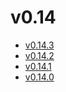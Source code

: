 # v0.14

* [v0.14.3](v0.14.3.ja.md)
* [v0.14.2](v0.14.2.ja.md)
* [v0.14.1](v0.14.1.ja.md)
* [v0.14.0](v0.14.0.ja.md)
